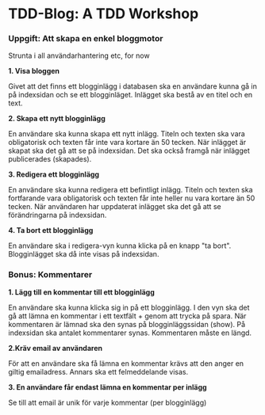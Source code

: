 TDD-Blog: A TDD Workshop
========================

### Uppgift: Att skapa en enkel bloggmotor

Strunta i all användarhantering etc, for now

**1. Visa bloggen**

Givet att det finns ett blogginlägg i databasen ska en användare kunna gå in på indexsidan och se ett blogginläget. Inlägget ska bestå av en titel och en text.

**2. Skapa ett nytt blogginlägg**

En användare ska kunna skapa ett nytt inlägg. Titeln och texten ska vara obligatorisk och texten får inte vara kortare än 50 tecken. När inlägget är skapat ska det gå att se på indexsidan. Det ska också framgå när inlägget publicerades (skapades).

**3. Redigera ett blogginlägg**

En användare ska kunna redigera ett befintligt inlägg. Titeln och texten ska fortfarande vara obligatorisk och texten får inte heller nu vara kortare än 50 tecken. När användaren har uppdaterat inlägget ska det gå att se förändringarna på indexsidan.

**4. Ta bort ett blogginlägg**

En användare ska i redigera-vyn kunna klicka på en knapp "ta bort". Blogginlägget ska då inte visas på indexsidan.

### Bonus: Kommentarer

**1. Lägg till en kommentar till ett blogginlägg**

En användare ska kunna klicka sig in på ett blogginlägg. I den vyn ska det gå att lämna en kommentar i ett textfält + genom att trycka på spara. När kommentaren är lämnad ska den synas på blogginläggssidan (show). På indexsidan ska antalet kommentarer synas. Kommentaren måste en längd.

**2.Kräv email av användaren**

För att en användare ska få lämna en kommentar krävs att den anger en giltig emailadress. Annars ska ett felmeddelande visas.

**3. En användare får endast lämna en kommentar per inlägg**

Se till att email är unik för varje kommentar (per blogginlägg) 
